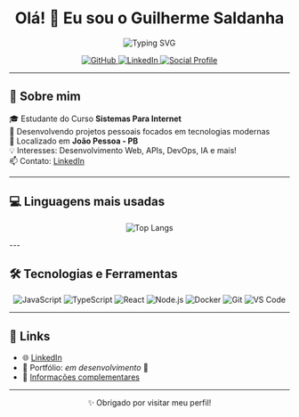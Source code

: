 <h1 align="center">Olá! 👋 Eu sou o Guilherme Saldanha</h1>

<p align="center">
  <img src="https://readme-typing-svg.herokuapp.com?font=Fira+Code&size=24&pause=1000&center=true&vCenter=true&width=435&lines=Desenvolvedor+Fullstack;Apaixonado+por+tecnologia;Sempre+aprendendo+novas+skills" alt="Typing SVG" />
</p>

<div align="center">
  <a href="https://github.com/GuilhermeSaldanha02">
    <img src="https://img.shields.io/badge/GitHub-181717?style=flat-square&logo=github&logoColor=white" alt="GitHub" />
  </a>
  <a href="https://www.linkedin.com/in/guilherme-saldanha-418a2a1a1/">
    <img src="https://img.shields.io/badge/LinkedIn-0A66C2?style=flat-square&logo=linkedin&logoColor=white" alt="LinkedIn" />
  </a>
  <a href="https://guilhermesaldanha02.github.io/Social_Profile/">
    <img src="https://img.shields.io/badge/Social_Profile-FF5722?style=flat-square&logo=firefox-browser&logoColor=white" alt="Social Profile" />
  </a>
</div>

---

## 🚀 Sobre mim

🎓 Estudante do Curso **Sistemas Para Internet**  
💼 Desenvolvendo projetos pessoais focados em tecnologias modernas  
📍 Localizado em **João Pessoa - PB**  
💡 Interesses: Desenvolvimento Web, APIs, DevOps, IA e mais!  
📫 Contato: [LinkedIn](https://www.linkedin.com/in/guilherme-saldanha-418a2a1a1/)

---

## 💻 Linguagens mais usadas

<p align="center">
  <img src="https://github-readme-stats.vercel.app/api/top-langs/?username=GuilhermeSaldanha02&layout=compact&langs_count=10&theme=tokyonight" alt="Top Langs" />
</p>
---

## 🛠️ Tecnologias e Ferramentas

<p align="center">
  <img src="https://img.shields.io/badge/JavaScript-F7DF1E?style=flat-square&logo=javascript&logoColor=black" alt="JavaScript" />
  <img src="https://img.shields.io/badge/TypeScript-3178C6?style=flat-square&logo=typescript&logoColor=white" alt="TypeScript" />
  <img src="https://img.shields.io/badge/React-61DAFB?style=flat-square&logo=react&logoColor=black" alt="React" />
  <img src="https://img.shields.io/badge/Node.js-339933?style=flat-square&logo=node.js&logoColor=white" alt="Node.js" />
  <img src="https://img.shields.io/badge/Docker-2496ED?style=flat-square&logo=docker&logoColor=white" alt="Docker" />
  <img src="https://img.shields.io/badge/Git-F05032?style=flat-square&logo=git&logoColor=white" alt="Git" />
  <img src="https://img.shields.io/badge/VS_Code-007ACC?style=flat-square&logo=visual-studio-code&logoColor=white" alt="VS Code" />
</p>

---

## 🔗 Links

- 🌐 [LinkedIn](https://www.linkedin.com/in/guilherme-saldanha-418a2a1a1/)
- 📁 Portfólio: _em desenvolvimento_ 🚧  
- 🔗 [Informações complementares](https://guilhermesaldanha02.github.io/Social_Profile/)

---

<p align="center">
  ✨ Obrigado por visitar meu perfil!
</p>

